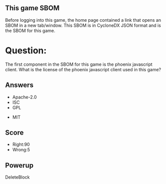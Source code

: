 ## This game SBOM
Before logging into this game,
the home page contained a link
that opens an SBOM in a new tab/window.
This SBOM is in CycloneDX JSON format
and is the SBOM for this game.

# Question:
The first component
in the SBOM
for this game
is the phoenix javascript client.
What is the license of the
phoenix javascript client
used in this game?

## Answers
- Apache-2.0
- ISC
- GPL
* MIT

## Score
- Right:90
- Wrong:5

## Powerup
DeleteBlock

